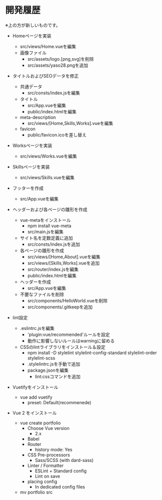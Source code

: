 <!-- omit in toc -->
# 開発履歴

※上の方が新しいものです。

- Homeページを実装
  - src/views/Home.vueを編集
  - 画像ファイル
    - src/assets/logo.[png,svg]を削除
    - src/assets/yaso28.pngを追加

- タイトルおよびSEOデータを修正
  - 共通データ
    - src/consts/index.jsを編集
  - タイトル
    - src/App.vueを編集
    - public/index.htmlを編集
  - meta-description
    - src/views/[Home,Skills,Works].vueを編集
  - favicon
    - public/favicon.icoを差し替え

- Worksページを実装
  - src/views/Works.vueを編集

- Skillsページを実装
  - src/views/Skills.vueを編集

- フッターを作成
  - src/App.vueを編集

- ヘッダーおよび各ページの雛形を作成
  - vue-metaをインストール
    - npm install vue-meta
    - src/main.jsを編集
  - サイト名を定数定義に追加
    - src/consts/index.jsを追加
  - 各ページの雛形を作成
    - src/views/[Home,About].vueを編集
    - src/views/[Skills,Works].vueを追加
    - src/router/index.jsを編集
    - public/index.htmlを編集
  - ヘッダーを作成
    - src/App.vueを編集
  - 不要なファイルを削除
    - src/components/HelloWorld.vueを削除
    - src/components/.gitkeepを追加

- lint設定
  - .eslintrc.jsを編集
    - 'plugin:vue/recommended'ルールを設定
    - 動作に影響しないルールはwarningに留める
  - CSSのlintライブラリをインストール＆設定
    - npm install -D stylelint stylelint-config-standard stylelint-order stylelint-scss
    - .stylelintrc.jsを手動で追加
    - package.jsonを編集
      - lint:cssコマンドを追加

- Vuetifyをインストール
  - vue add vuetify
    - preset: Default(recommenede)

- Vue 2 をインストール
  - vue create portfolio
    - Choose Vue version
      - 2.x
    - Babel
    - Router
      - history mode: Yes
    - CSS Pre-processors
      - Sass/SCSS (with dard-sass)
    - Linter / Formatter
      - ESLint + Standard config
      - Lint on save
    - placing config
      - In dedicated config files
  - mv portfolio src
